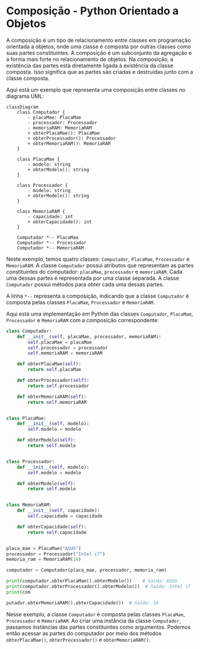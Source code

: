 # Composição - Python Orientado a Objetos

A composição é um tipo de relacionamento entre classes em programação orientada a objetos, onde uma classe é composta por outras classes como suas partes constituintes. A composição é um subconjunto da agregação e a forma mais forte no relacionamento de objetos. Na composição, a existência das partes está diretamente ligada à existência da classe composta. Isso significa que as partes são criadas e destruídas junto com a classe composta.

Aqui está um exemplo que representa uma composição entre classes no diagrama UML:

```mermaid
classDiagram
    class Computador {
        - placaMae: PlacaMae
        - processador: Processador
        - memoriaRAM: MemoriaRAM
        + obterPlacaMae(): PlacaMae
        + obterProcessador(): Processador
        + obterMemoriaRAM(): MemoriaRAM
    }

    class PlacaMae {
        - modelo: string
        + obterModelo(): string
    }

    class Processador {
        - modelo: string
        + obterModelo(): string
    }

    class MemoriaRAM {
        - capacidade: int
        + obterCapacidade(): int
    }

    Computador *-- PlacaMae
    Computador *-- Processador
    Computador *-- MemoriaRAM
```

Neste exemplo, temos quatro classes: `Computador`, `PlacaMae`, `Processador` e `MemoriaRAM`. A classe `Computador` possui atributos que representam as partes constituintes do computador: `placaMae`, `processador` e `memoriaRAM`. Cada uma dessas partes é representada por uma classe separada. A classe `Computador` possui métodos para obter cada uma dessas partes.

A linha `*--` representa a composição, indicando que a classe `Computador` é composta pelas classes `PlacaMae`, `Processador` e `MemoriaRAM`.

Aqui está uma implementação em Python das classes `Computador`, `PlacaMae`, `Processador` e `MemoriaRAM` com a composição correspondente:

```python
class Computador:
    def __init__(self, placaMae, processador, memoriaRAM):
        self.placaMae = placaMae
        self.processador = processador
        self.memoriaRAM = memoriaRAM

    def obterPlacaMae(self):
        return self.placaMae

    def obterProcessador(self):
        return self.processador

    def obterMemoriaRAM(self):
        return self.memoriaRAM


class PlacaMae:
    def __init__(self, modelo):
        self.modelo = modelo

    def obterModelo(self):
        return self.modelo


class Processador:
    def __init__(self, modelo):
        self.modelo = modelo

    def obterModelo(self):
        return self.modelo


class MemoriaRAM:
    def __init__(self, capacidade):
        self.capacidade = capacidade

    def obterCapacidade(self):
        return self.capacidade


placa_mae = PlacaMae("ASUS")
processador = Processador("Intel i7")
memoria_ram = MemoriaRAM(16)

computador = Computador(placa_mae, processador, memoria_ram)

print(computador.obterPlacaMae().obterModelo())    # Saída: ASUS
print(computador.obterProcessador().obterModelo())  # Saída: Intel i7
print(com

putador.obterMemoriaRAM().obterCapacidade())  # Saída: 16
```

Nesse exemplo, a classe `Computador` é composta pelas classes `PlacaMae`, `Processador` e `MemoriaRAM`. Ao criar uma instância da classe `Computador`, passamos instâncias das partes constituintes como argumentos. Podemos então acessar as partes do computador por meio dos métodos `obterPlacaMae()`, `obterProcessador()` e `obterMemoriaRAM()`.